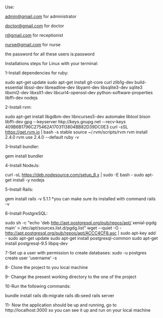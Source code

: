 Use:

admin@gmail.com for administrator

doctor@gmail.com for doctor

r@gmail.com for receptionist

nurse@gmail.com for nurse

the password for all these users is:password

Installations steps for Linux with your terminal:

1-Install dependencies for ruby:

sudo apt-get update sudo apt-get install git-core curl zlib1g-dev build-essential libssl-dev libreadline-dev libyaml-dev libsqlite3-dev sqlite3 libxml2-dev libxslt1-dev libcurl4-openssl-dev python-software-properties libffi-dev nodejs

2-Install rvm:

sudo apt-get install libgdbm-dev libncurses5-dev automake libtool bison libffi-dev gpg --keyserver hkp://keys.gnupg.net --recv-keys 409B6B1796C275462A1703113804BB82D39DC0E3 curl -sSL https://get.rvm.io | bash -s stable source ~/.rvm/scripts/rvm rvm install 2.4.0 rvm use 2.4.0 --default ruby -v

3-Install bundler:

gem install bundler

4-Install NodeJs:

curl -sL https://deb.nodesource.com/setup_8.x | sudo -E bash - sudo apt-get install -y nodejs

5-Install Rails:

gem install rails -v 5.1.1 *you can make sure its installed with command rails -v

6-Install PostgreSQL:

sudo sh -c "echo 'deb http://apt.postgresql.org/pub/repos/apt/ xenial-pgdg main' > /etc/apt/sources.list.d/pgdg.list" wget --quiet -O - http://apt.postgresql.org/pub/repos/apt/ACCC4CF8.asc | sudo apt-key add - sudo apt-get update sudo apt-get install postgresql-common sudo apt-get install postgresql-9.5 libpq-dev

7-Set up a user with permission to create databases: sudo -u postgres create user 'username' -s

8- Clone the project to you local machine

9- Change the present working directory to the one of the project

10-Run the following commands:

bundle install rails db:migrate rails db:seed rails server

11- Now the application should be up and running, go to http://localhost:3000 so you can see it up and run on your local machine
